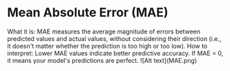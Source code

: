  <h1>Mean Absolute Error (MAE)</h1>
What it is: MAE measures the average magnitude of errors between predicted values and actual values, without considering their direction (i.e., it doesn't matter whether the prediction is too high or too low).
How to interpret: Lower MAE values indicate better predictive accuracy. If MAE = 0, it means your model's predictions are perfect.
![Alt text](MAE.png)

